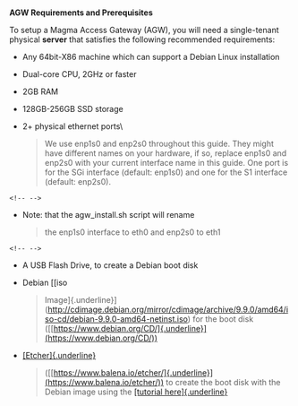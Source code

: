 **\
AGW Requirements and Prerequisites**

To setup a Magma Access Gateway (AGW), you will need a single-tenant
physical **server** that satisfies the following recommended
requirements:

-   Any 64bit-X86 machine which can support a Debian Linux installation

-   Dual-core CPU, 2GHz or faster

-   2GB RAM

-   128GB-256GB SSD storage

-   2+ physical ethernet ports\
    > We use enp1s0 and enp2s0 throughout this guide. They might have
    > different names on your hardware, if so, replace enp1s0 and enp2s0
    > with your current interface name in this guide. One port is for
    > the SGi interface (default: enp1s0) and one for the S1 interface
    > (default: enp2s0).

```{=html}
<!-- -->
```
-   Note: that the agw\_install.sh script will rename
    > the enp1s0 interface to eth0 and enp2s0 to eth1

```{=html}
<!-- -->
```
-   A USB Flash Drive, to create a Debian boot disk

-   Debian [[iso
    > Image]{.underline}](http://cdimage.debian.org/mirror/cdimage/archive/9.9.0/amd64/iso-cd/debian-9.9.0-amd64-netinst.iso)
    > for the boot disk
    > ([[https://www.debian.org/CD/]{.underline}](https://www.debian.org/CD/))

-   [[Etcher]{.underline}](https://www.balena.io/etcher/)
    > ([[https://www.balena.io/etcher/]{.underline}](https://www.balena.io/etcher/))
    > to create the boot disk with the Debian image using the [[tutorial
    > here]{.underline}](https://tutorials.ubuntu.com/tutorial/tutorial-create-a-usb-stick-on-macos#0)
